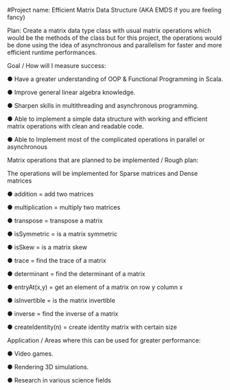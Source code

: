 #Project name: Efficient Matrix Data Structure (AKA EMDS if you are feeling fancy)

Plan: Create a matrix data type class with usual matrix operations which would be the methods of the class but for this project, the operations would be done using the idea of asynchronous and parallelism for faster and more efficient runtime performances.

Goal / How will I measure success:

● Have a greater understanding of OOP & Functional Programming in Scala.

● Improve general linear algebra knowledge.

● Sharpen skills in multithreading and asynchronous programming.

● Able to implement a simple data structure with working and efficient matrix
operations with clean and readable code.

● Able to Implement most of the complicated operations in parallel or
asynchronous

Matrix operations that are planned to be implemented / Rough plan:

The operations will be implemented for Sparse matrices and Dense matrices

● addition = add two matrices

● multiplication = multiply two matrices

● transpose = transpose a matrix

● isSymmetric = is a matrix symmetric

● isSkew = is a matrix skew

● trace = find the trace of a matrix

● determinant = find the determinant of a matrix

● entryAt(x,y) = get an element of a matrix on row y column x

● isInvertible = is the matrix invertible

● inverse = find the inverse of a matrix

● createIdentity(n) = create identity matrix with certain size

Application / Areas where this can be used for greater performance:

● Video games.

● Rendering 3D simulations.

● Research in various science fields